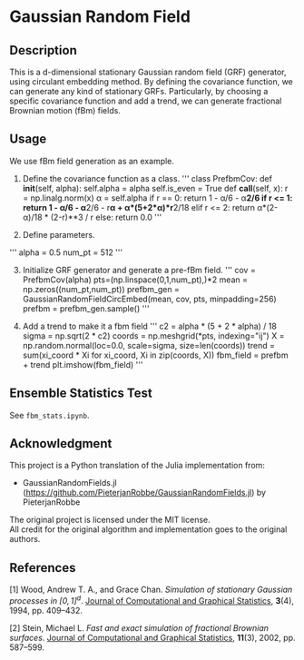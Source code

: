 # Gaussian Random Field

## Description

This is a d-dimensional stationary Gaussian random field (GRF) generator, using circulant embedding method. By defining the covariance function, we can generate any kind of stationary GRFs. Particularly, by choosing a specific covariance function and add a trend, we can generate fractional Brownian motion (fBm) fields.

## Usage

We use fBm field generation as an example. 

1. Define the covariance function as a class.
'''
class PrefbmCov:
    def __init__(self, alpha):
        self.alpha = alpha
        self.is_even = True
    def __call__(self, x):
        r = np.linalg.norm(x)
        α = self.alpha
        if r == 0:
            return 1 - α/6 - α**2/6
        if r <= 1:
            return 1 - α/6 - α**2/6 - r**α + α*(5+2*α)*r**2/18
        elif r <= 2:
            return α*(2-α)/18 * (2-r)**3 / r
        else:
            return 0.0
'''

2. Define parameters.

'''
alpha = 0.5
num_pt = 512
'''

3. Initialize GRF generator and generate a pre-fBm field.
'''
cov = PrefbmCov(alpha)
pts=(np.linspace(0,1,num_pt),)*2
mean = np.zeros((num_pt,num_pt))
prefbm_gen = GaussianRandomFieldCircEmbed(mean, cov, pts, minpadding=256)
prefbm = prefbm_gen.sample()
'''

4. Add a trend to make it a fbm field
'''
c2 = alpha * (5 + 2 * alpha) / 18
sigma = np.sqrt(2 * c2)
coords = np.meshgrid(*pts, indexing="ij")
X = np.random.normal(loc=0.0, scale=sigma, size=len(coords))
trend = sum(xi_coord * Xi for xi_coord, Xi in zip(coords, X))
fbm_field = prefbm + trend
plt.imshow(fbm_field)
'''

## Ensemble Statistics Test
See `fbm_stats.ipynb`.

## Acknowledgment

This project is a Python translation of the Julia implementation from:

- GaussianRandomFields.jl (https://github.com/PieterjanRobbe/GaussianRandomFields.jl) by PieterjanRobbe

The original project is licensed under the MIT license.  
All credit for the original algorithm and implementation goes to the original authors.

## References

[1] Wood, Andrew T. A., and Grace Chan. *Simulation of stationary Gaussian processes in $[0, 1]^d$*. [Journal of Computational and Graphical Statistics]([https://doi.org/10.1080/10618600.1994.10474645](https://www.jstor.org/stable/pdf/1390903.pdf?casa_token=9qCXJLCyyr0AAAAA:dYhwwRgPD4Wlwgt5at3QCh-KQ9ITe6n_lZWP5wVg3cRLQ-VvTSs3auQA5b0j-t9WjvWnpilTLCc41vzxEKg7mz3pXz5iNypkbXQEZfzt5APwnpbg8E4)), **3**(4), 1994, pp. 409–432.

[2] Stein, Michael L. *Fast and exact simulation of fractional Brownian surfaces*. [Journal of Computational and Graphical Statistics]([https://doi.org/10.1198/106186002466](https://www.tandfonline.com/doi/abs/10.1198/106186002466?casa_token=-vs_WpHakr8AAAAA:Y1o5qO1REB3p0hRXBpEzMzs2KdB3px-BEFn1pi9YBq8rCJAyBNQsKHIhavkwiUKa2gAJo9nyLeDC)), **11**(3), 2002, pp. 587–599.
